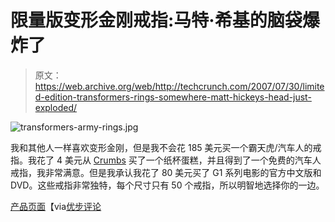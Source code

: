 # 限量版变形金刚戒指:马特·希基的脑袋爆炸了

> 原文：<https://web.archive.org/web/http://techcrunch.com/2007/07/30/limited-edition-transformers-rings-somewhere-matt-hickeys-head-just-exploded/>

![transformers-army-rings.jpg](img/b74d6cb9cf37a21989f00936ce7035c6.png)

我和其他人一样喜欢变形金刚，但是我不会花 185 美元买一个霸天虎/汽车人的戒指。我花了 4 美元从 [Crumbs](https://web.archive.org/web/20150923013519/http://www.crumbsbakeshop.com/index1.php) 买了一个纸杯蛋糕，并且得到了一个免费的汽车人戒指，我非常满意。但是我承认我花了 80 美元买了 G1 系列电影的官方中文版和 DVD。这些戒指非常独特，每个尺寸只有 50 个戒指，所以明智地选择你的一边。

[产品页面](https://web.archive.org/web/20150923013519/http://mgrsti3030s.seamlesstech.biz/templates/frmTemplateS.asp?CatalogID=13610&SearchYN=N&subFolderID=166)【via[优步评论](https://web.archive.org/web/20150923013519/http://www.uberreview.com/2007/07/transformers-limited-edition-rings.htm)